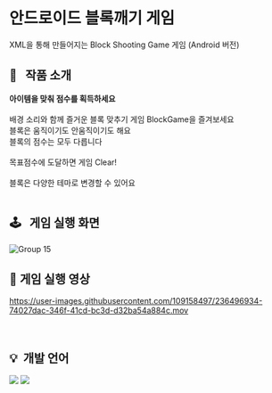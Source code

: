 # 안드로이드 블록깨기 게임
XML을 통해 만들어지는 Block Shooting Game 게임 (Android 버전)
<br>

## 🧩 &nbsp; 작품 소개
**아이템을 맞춰 점수를 획득하세요**<br>
<br>
배경 소리와 함께 즐거운 블록 맞추기 게임 BlockGame을 즐겨보세요<br>
블록은 움직이기도 안움직이기도 해요<br>
블록의 점수는 모두 다릅니다<br>
<br>
목표점수에 도달하면 게임 Clear!
<br>
<br>
블록은 다양한 테마로 변경할 수 있어요
<br>
<br>
## 🕹 &nbsp; 게임 실행 화면

![Group 15](https://user-images.githubusercontent.com/109158497/236491542-11320c12-cfb6-47f9-84ef-4db213f36784.png)
<br>

## 🎥 게임 실행 영상

https://user-images.githubusercontent.com/109158497/236496934-74027dac-346f-41cd-bc3d-d32ba54a884c.mov

<br>

## 💡&nbsp; 개발 언어
<img src="https://img.shields.io/badge/JAVA-FF7800?style=for-the-badge&logo=Java&logoColor=#7F52FF"> <img src="https://img.shields.io/badge/android-3DDC84?style=for-the-badge&logo=Android&logoColor=white">
